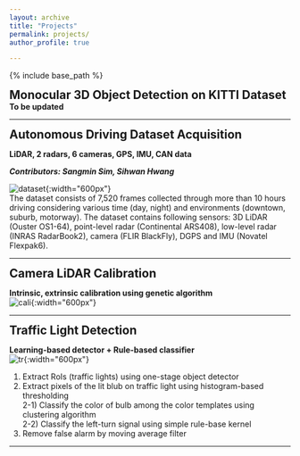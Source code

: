 ```yaml
---
layout: archive
title: "Projects"
permalink: projects/
author_profile: true

---
```


<style type='text/css'> 
h2, h3, h4, h5, h6 {margin: 0;}
.br {display: block; margin-bottom: 0em; margin: 0;} 
</style>

{% include base_path %}

## Monocular 3D Object Detection on KITTI Dataset

#### To be updated

---------------------------------------

## Autonomous Driving Dataset Acquisition

**LiDAR, 2 radars, 6 cameras, GPS, IMU, CAN data**  
#### *Contributors: Sangmin Sim, Sihwan Hwang*  
![dataset](https://github.com/YoungSkKim/YoungSkKim.github.io/blob/master/images/projects/dataset.png?raw=true){:width="600px"}  
The dataset consists of 7,520 frames collected through more than 10 hours driving considering various time (day, night) and environments (downtown, suburb, motorway).
The dataset contains following sensors: 3D LiDAR (Ouster OS1-64), point-level radar (Continental ARS408), low-level radar (INRAS RadarBook2), camera (FLIR BlackFly), DGPS and IMU (Novatel Flexpak6).

---------------------------------------

## Camera LiDAR Calibration

**Intrinsic, extrinsic calibration using genetic algorithm**  
![cali](https://github.com/YoungSkKim/YoungSkKim.github.io/blob/master/images/projects/000025.jpg?raw=true){:width="600px"}  

---------------------------------------

## Traffic Light Detection 

**Learning-based detector + Rule-based classifier**  
![tr](https://github.com/YoungSkKim/YoungSkKim.github.io/blob/master/images/projects/trafficlight.png?raw=true){:width="600px"}  
1) Extract RoIs (traffic lights) using one-stage object detector  
2) Extract pixels of the lit blub on traffic light using histogram-based thresholding  
 2-1) Classify the color of bulb among the color templates using clustering algorithm  
 2-2) Classify the left-turn signal using simple rule-base kernel  
3) Remove false alarm by moving average filter  

---------------------------------------
